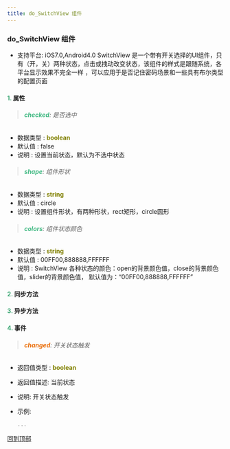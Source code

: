 ```yaml
---
title: do_SwitchView 组件
---
```


### do_SwitchView 组件

* 支持平台: iOS7.0,Android4.0
SwitchView 是一个带有开关选择的UI组件，只有（开，关）两种状态，点击或拽动改变状态，该组件的样式是跟随系统，各平台显示效果不完全一样 ，可以应用于是否记住密码场景和一些具有布尔类型的配置页面

#### <font color ='#40A977'>**1.**</font> 属性

>###### <font color ='#42b983'>**checked**</font>: 是否选中

- 数据类型 : <font color ='#808000'>**boolean**</font>
- 默认值 : false
- 说明 : 设置当前状态，默认为不选中状态

>###### <font color ='#42b983'>**shape**</font>: 组件形状

- 数据类型 : <font color ='#808000'>**string**</font>
- 默认值 : circle
- 说明 : 设置组件形状，有两种形状，rect矩形，circle圆形

>###### <font color ='#42b983'>**colors**</font>: 组件状态颜色

- 数据类型 : <font color ='#808000'>**string**</font>
- 默认值 : 00FF00,888888,FFFFFF
- 说明 : SwitchView 各种状态的颜色：open的背景颜色值，close的背景颜色值，slider的背景颜色值， 默认值为：“00FF00,888888,FFFFFF”

#### <font color ='#40A977'>**2.**</font> 同步方法

#### <font color ='#40A977'>**3.**</font> 异步方法


#### <font color ='#40A977'>**4.**</font> 事件

>###### <font color ='#e96900'>**changed**</font>: 开关状态触发

- 返回值类型 : <font color ='#808000'>**boolean**</font>
- 返回值描述: 当前状态
- 说明: 开关状态触发
- 示例:

  ```javascript
  ...

  ```

[回到顶部](#top)


